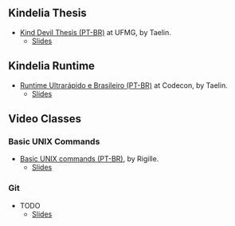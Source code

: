 ## Kindelia Thesis

- [Kind Devil Thesis (PT-BR)](https://www.twitch.tv/videos/1449992524) at UFMG, by Taelin.
    - [Slides](https://www.figma.com/proto/nGQgS3zmhJrXVKupQHBacw/Kindelia---A-Kind-Devil's-Thesis?node-id=2%3A2&scaling=min-zoom&page-id=0%3A1)

## Kindelia Runtime

- [Runtime Ultrarápido e Brasileiro (PT-BR)](https://www.youtube.com/watch?v=wCS4B1bagu0) at Codecon, by Taelin.
    - [Slides](...)
    
## Video Classes

### Basic UNIX Commands

- [Basic UNIX commands (PT-BR)](https://www.youtube.com/watch?v=54iv99SD9tc&ab_channel=Kindelia), by Rigille.
    - [Slides](https://docs.google.com/presentation/d/1W1vYKL8m_8eiqaORQMUSxEPThE0o1oGdDuvFNLw9juo/edit#slide=id.p)

### Git

- TODO
    - [Slides](https://docs.google.com/presentation/d/1W1vYKL8m_8eiqaORQMUSxEPThE0o1oGdDuvFNLw9juo/edit#slide=id.g1230fcb940a_0_0)